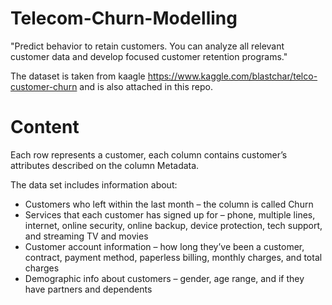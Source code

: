 # Telecom-Churn-Modelling

"Predict behavior to retain customers. You can analyze all relevant customer data and develop focused customer retention programs."

The dataset is taken from kaagle https://www.kaggle.com/blastchar/telco-customer-churn and is also attached in this repo.

# Content
Each row represents a customer, each column contains customer’s attributes described on the column Metadata.

The data set includes information about:

<ul>
<li>Customers who left within the last month – the column is called Churn</li>
<li>Services that each customer has signed up for – phone, multiple lines, internet, online security, online backup, device protection, tech support, and streaming TV and movies</li>
<li>Customer account information – how long they’ve been a customer, contract, payment method, paperless billing, monthly charges, and total charges</li>
<li>Demographic info about customers – gender, age range, and if they have partners and dependents</li>

</ul>



